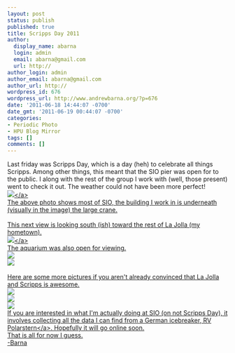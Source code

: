 ```yaml
---
layout: post
status: publish
published: true
title: Scripps Day 2011
author:
  display_name: abarna
  login: admin
  email: abarna@gmail.com
  url: http://
author_login: admin
author_email: abarna@gmail.com
author_url: http://
wordpress_id: 676
wordpress_url: http://www.andrewbarna.org/?p=676
date: '2011-06-18 14:44:07 -0700'
date_gmt: '2011-06-19 00:44:07 -0700'
categories:
- Periodic Photo
- HPU Blog Mirror
tags: []
comments: []
---
```

<p>Last friday was Scripps Day, which is a day (heh) to celebrate all things Scripps. Among other things, this meant that the SIO pier was open for to the public. I along with the rest of the group I work with (well, those present) went to check it out. The weather could not have been more perfect!<br &#47;><a href="http:&#47;&#47;andrewbarna.org&#47;photos&#47;gallery3&#47;var&#47;albums&#47;2011%3A-Scripps-Day&#47;DSC_2735-DSC_2738.jpg"><img src="http:&#47;&#47;andrewbarna.org&#47;photos&#47;gallery3&#47;var&#47;resizes&#47;2011%3A-Scripps-Day&#47;DSC_2735-DSC_2738.jpg" &#47;><&#47;a><br &#47;>The above photo shows most of SIO, the building I work in is underneath (visually in the image) the large crane.<br &#47;><br &#47;>This next view is looking south (ish) toward the rest of La Jolla (my hometown).<br &#47;><a href="http:&#47;&#47;andrewbarna.org&#47;photos&#47;gallery3&#47;var&#47;albums&#47;2011%3A-Scripps-Day&#47;DSC_2740-DSC_2743.jpg"><img src="http:&#47;&#47;andrewbarna.org&#47;photos&#47;gallery3&#47;var&#47;resizes&#47;2011%3A-Scripps-Day&#47;DSC_2740-DSC_2743.jpg" &#47;><&#47;a><br &#47;>The aquarium was also open for viewing.<br &#47;><img src="http:&#47;&#47;andrewbarna.org&#47;photos&#47;gallery3&#47;var&#47;resizes&#47;2011%3A-Scripps-Day&#47;DSC_2755.jpg" &#47;><br &#47;><img src="http:&#47;&#47;andrewbarna.org&#47;photos&#47;gallery3&#47;var&#47;resizes&#47;2011%3A-Scripps-Day&#47;DSC_2761.jpg" &#47;><br &#47;><br &#47;>Here are some more pictures if you aren't already convinced that La Jolla and Scripps is awesome.<br &#47;><img src="http:&#47;&#47;andrewbarna.org&#47;photos&#47;gallery3&#47;var&#47;resizes&#47;2011%3A-Scripps-Day&#47;DSC_2710.jpg" &#47;><br &#47;><img src="http:&#47;&#47;andrewbarna.org&#47;photos&#47;gallery3&#47;var&#47;resizes&#47;2011%3A-Scripps-Day&#47;DSC_2750.jpg" &#47;><br &#47;><img src="http:&#47;&#47;andrewbarna.org&#47;photos&#47;gallery3&#47;var&#47;resizes&#47;2011%3A-Scripps-Day&#47;DSC_2707.jpg" &#47;><br &#47;>If you are interested in what I'm actually doing at SIO (on not Scripps Day), it involves collecting all the data I can find from a German icebreaker, <a href="http:&#47;&#47;en.wikipedia.org&#47;wiki&#47;RV_Polarstern" >RV Polarstern<&#47;a>. Hopefully it will go online soon.<br &#47;>That is all for now I guess.<br &#47;>-Barna</p>
